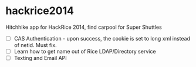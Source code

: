 hackrice2014
============

Hitchhike app for HackRice 2014, find carpool for Super Shuttles

- [ ] CAS Authentication - upon success, the cookie is set to long xml instead of netid. Must fix.
- [ ] Learn how to get name out of Rice LDAP/Directory service
- [ ] Texting and Email API
